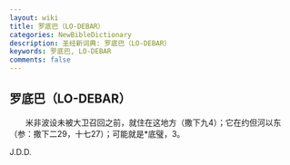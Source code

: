 ```yaml
---
layout: wiki
title: 罗底巴（LO-DEBAR）
categories: NewBibleDictionary
description: 圣经新词典: 罗底巴（LO-DEBAR）
keywords: 罗底巴, LO-DEBAR
comments: false
---
```


## 罗底巴（LO-DEBAR）

　　米非波设未被大卫召回之前，就住在这地方（撒下九4）；它在约但河以东（参：撒下二29，十七27）；可能就是*底璧，3。

J.D.D.








